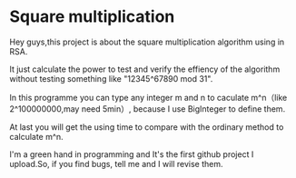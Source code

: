 # Square multiplication 

Hey guys,this project is about the square multiplication algorithm using in RSA.

It just calculate the power to test and verify the effiency of the algorithm without testing something like "12345^67890 mod 31".

In this programme you can type any integer m and n to caculate m^n（like 2^100000000,may need 5min）, because I use BigInteger to define them. 

At last you will get the using time to compare with the ordinary method to calculate m^n.

I'm a green hand in programming and It's the first github project I upload.So, if you find bugs, tell me and I will revise them.
